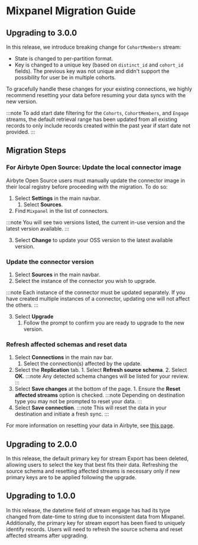 # Mixpanel Migration Guide

## Upgrading to 3.0.0

In this release, we introduce breaking change for `CohortMembers` stream:

- State is changed to per-partition format.
- Key is changed to a unique key (based on `distinct_id` and `cohort_id` fields). The previous key was not unique and didn't support the possibility for user be in multiple cohorts.

To gracefully handle these changes for your existing connections, we highly recommend resetting your data before resuming your data syncs with the new version.

:::note
To add start date filtering for the `Cohorts`, `CohortMembers`, and `Engage` streams, the default retrieval range has been updated from all existing records to only include records created within the past year if start date not provided.
:::

## Migration Steps

### For Airbyte Open Source: Update the local connector image

Airbyte Open Source users must manually update the connector image in their local registry before proceeding with the migration. To do so:

1. Select **Settings** in the main navbar.
   1. Select **Sources**.
2. Find `Mixpanel` in the list of connectors.

:::note
You will see two versions listed, the current in-use version and the latest version available.
:::

3. Select **Change** to update your OSS version to the latest available version.

### Update the connector version

1. Select **Sources** in the main navbar.
2. Select the instance of the connector you wish to upgrade.

:::note
Each instance of the connector must be updated separately. If you have created multiple instances of a connector, updating one will not affect the others.
:::

3. Select **Upgrade**
   1. Follow the prompt to confirm you are ready to upgrade to the new version.

### Refresh affected schemas and reset data

1. Select **Connections** in the main nav bar.
   1. Select the connection(s) affected by the update.
2. Select the **Replication** tab. 1. Select **Refresh source schema**. 2. Select **OK**.
   :::note
   Any detected schema changes will be listed for your review.
   :::
3. Select **Save changes** at the bottom of the page. 1. Ensure the **Reset affected streams** option is checked.
   :::note
   Depending on destination type you may not be prompted to reset your data.
   :::
4. Select **Save connection**.
   :::note
   This will reset the data in your destination and initiate a fresh sync.
   :::

For more information on resetting your data in Airbyte, see [this page](/platform/operator-guides/clear).

## Upgrading to 2.0.0

In this release, the default primary key for stream Export has been deleted, allowing users to select the key that best fits their data. Refreshing the source schema and resetting affected streams is necessary only if new primary keys are to be applied following the upgrade.

## Upgrading to 1.0.0

In this release, the datetime field of stream engage has had its type changed from date-time to string due to inconsistent data from Mixpanel. Additionally, the primary key for stream export has been fixed to uniquely identify records. Users will need to refresh the source schema and reset affected streams after upgrading.

